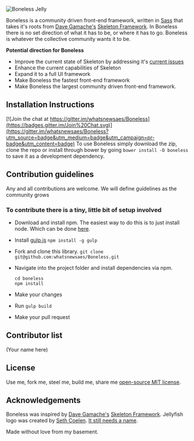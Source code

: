 ![Boneless Jelly](https://raw.githubusercontent.com/whatsnewsaes/Boneless/master/images/Jelly.png)

Boneless is a community driven front-end framework, written in  [Sass](http://sass-lang.com/) that takes it's roots from [Dave Gamache's](https://twitter.com/dhg) [Skeleton Framework](https://github.com/dhg/Skeleton). In Boneless there is no set direction of what it has to be, or where it has to go. Boneless is whatever the collective community wants it to be.

**Potential direction for Boneless**
 * Improve the current state of Skeleton by addressing it's [current issues](https://github.com/dhg/Skeleton/issues)
 * Enhance the current capabilities of Skeleton
 * Expand it to a full UI framework
 * Make Boneless the fastest front-end framework
 * Make Boneless the largest community driven front-end framework.

## Installation Instructions

[![Join the chat at https://gitter.im/whatsnewsaes/Boneless](https://badges.gitter.im/Join%20Chat.svg)](https://gitter.im/whatsnewsaes/Boneless?utm_source=badge&utm_medium=badge&utm_campaign=pr-badge&utm_content=badge)
To use Boneless simply download the zip, clone the repo or install through bower by going `bower install -D boneless` to save it as a development dependency.

## Contribution guidelines
Any and all contributions are welcome. We will define guidelines as the community grows

### To contribute there is a tiny, little bit of setup involved

* Download and install npm. The easiest way to do this is to just install node. Which can be done [here](https://nodejs.org/download/).
* Install [gulp.js](http://gulpjs.com) `npm install -g gulp`

* Fork and clone this library. `git clone git@github.com:whatsnewsaes/Boneless.git`

* Navigate into the project folder and install dependencies via npm.

  ```
  cd boneless
  npm install
  ```

* Make your changes

* Run `gulp build`

* Make your pull request

## Contributor list
(Your name here)

## License
Use me, fork me, steel me, build me, share me [open-source MIT license](http://opensource.org/licenses/mit-license.php).

## Acknowledgements
Boneless was inspired by [Dave Gamache's](https://twitter.com/dhg) [Skeleton Framework](https://github.com/dhg/Skeleton). Jellyfish logo was created by [Seth Coelen](http://www.twitter.com/whatsnewsaes). [It still needs a name](https://github.com/whatsnewsaes/Boneless/issues/1).

Made without love from my basement.
